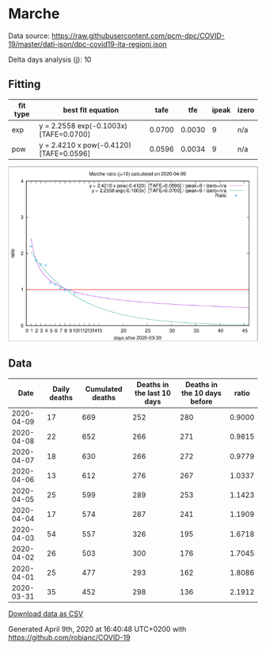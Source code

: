 # Marche

Data source: https://raw.githubusercontent.com/pcm-dpc/COVID-19/master/dati-json/dpc-covid19-ita-regioni.json

Delta days analysis (j): 10

## Fitting 
|fit type|best fit equation|tafe|tfe|ipeak|izero|
|-------|-----|--------|------|---|---|
|exp|y = 2.2558 exp(-0.1003x)  [TAFE=0.0700]|0.0700|0.0030|9|n/a|
|pow|y = 2.4210 x pow(-0.4120)  [TAFE=0.0596]|0.0596|0.0034|9|n/a|

![Plot](COVID-19_marche_j10_2020-04-09.png)

## Data
|Date|Daily deaths|Cumulated deaths|Deaths in the last 10 days|Deaths in the 10 days before|ratio|
|----|----------|-----------|-------|--------------------|-----|
|2020-04-09|17|669|252|280|0.9000|
|2020-04-08|22|652|266|271|0.9815|
|2020-04-07|18|630|266|272|0.9779|
|2020-04-06|13|612|276|267|1.0337|
|2020-04-05|25|599|289|253|1.1423|
|2020-04-04|17|574|287|241|1.1909|
|2020-04-03|54|557|326|195|1.6718|
|2020-04-02|26|503|300|176|1.7045|
|2020-04-01|25|477|293|162|1.8086|
|2020-03-31|35|452|298|136|2.1912|

[Download data as CSV](COVID-19_marche_j10_2020-04-09.csv)

Generated April 9th, 2020 at 16:40:48 UTC+0200 with https://github.com/robianc/COVID-19
